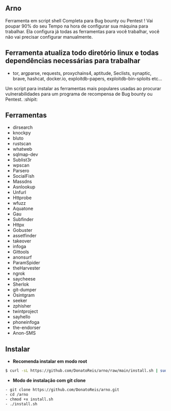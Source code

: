 ## **Arno**
Ferramenta em script shell Completa para Bug bounty ou Pentest ! Vai poupar 90% do seu Tempo na hora de configurar sua máquina para trabalhar.
Ela configura já todas as ferramentas para você trabalhar, você não vai precisar configurar manualmente.

## Ferramenta atualiza todo diretório linux e todas dependências necessárias para trabalhar
   - tor, argparse, requests, proxychains4, aptitude, Seclists, synaptic, brave, hashcat, docker.io, exploitdb-papers, exploitdb-bin-sploits etc...

Um script para instalar as ferramentas mais populares usadas ao procurar vulnerabilidades para um programa de recompensa de Bug bounty ou Pentest. :shipit:


## **Ferramentas**


- dirsearch
- knockpy
- bluto
- rustscan
- whatweb
- sqlmap-dev
- Sublist3r
- wpscan
- Parsero
- SocialFish
- Massdns
- Asnlookup
- Unfurl
- Httprobe
- wfuzz
- Aquatone
- Gau
- Subfinder
- Httpx
- Gobuster
- assetfinder
- takeover
- infoga
- Gittools
- anonsurf
- ParamSpider
- theHarvester
- ngrok
- saycheese
- Sherlok
- git-dumper
- Osintgram
- seeker
- zphisher
- twintproject
- sayhello
- phoneinfoga
- the-endorser
- Anon-SMS


## **Instalar**
- **Recomenda instalar em modo root**
```bash
$ curl -sL https://github.com/DonatoReis/arno/raw/main/install.sh | sudo bash
```
- **Modo de instalação com git clone**
```bash
- git clone https://github.com/DonatoReis/arno.git
- cd /arno
- chmod +x install.sh
- ./install.sh
```
